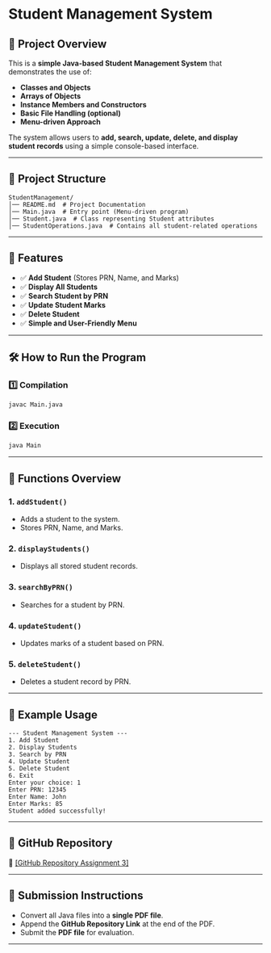 # Student Management System

## 📌 Project Overview
This is a **simple Java-based Student Management System** that demonstrates the use of:
- **Classes and Objects**
- **Arrays of Objects**
- **Instance Members and Constructors**
- **Basic File Handling (optional)**
- **Menu-driven Approach**

The system allows users to **add, search, update, delete, and display student records** using a simple console-based interface.

---

## 📂 Project Structure
```
StudentManagement/
│── README.md  # Project Documentation
│── Main.java  # Entry point (Menu-driven program)
│── Student.java  # Class representing Student attributes
│── StudentOperations.java  # Contains all student-related operations
```

---

## 🚀 Features
- ✅ **Add Student** (Stores PRN, Name, and Marks)
- ✅ **Display All Students**
- ✅ **Search Student by PRN**
- ✅ **Update Student Marks**
- ✅ **Delete Student**
- ✅ **Simple and User-Friendly Menu**

---

## 🛠 How to Run the Program
### **1️⃣ Compilation**
```sh
javac Main.java
```
### **2️⃣ Execution**
```sh
java Main
```

---

## 📌 Functions Overview
### **1. `addStudent()`**
- Adds a student to the system.
- Stores PRN, Name, and Marks.

### **2. `displayStudents()`**
- Displays all stored student records.

### **3. `searchByPRN()`**
- Searches for a student by PRN.

### **4. `updateStudent()`**
- Updates marks of a student based on PRN.

### **5. `deleteStudent()`**
- Deletes a student record by PRN.

---

## 📌 Example Usage
```
--- Student Management System ---
1. Add Student
2. Display Students
3. Search by PRN
4. Update Student
5. Delete Student
6. Exit
Enter your choice: 1
Enter PRN: 12345
Enter Name: John
Enter Marks: 85
Student added successfully!
```

---

## 📎 GitHub Repository
🔗 [[GitHub Repository Assignment 3]](https://github.com/pulkit100804/Java_Assignment_3)

---

## 📜 Submission Instructions
- Convert all Java files into a **single PDF file**.
- Append the **GitHub Repository Link** at the end of the PDF.
- Submit the **PDF file** for evaluation.

---


